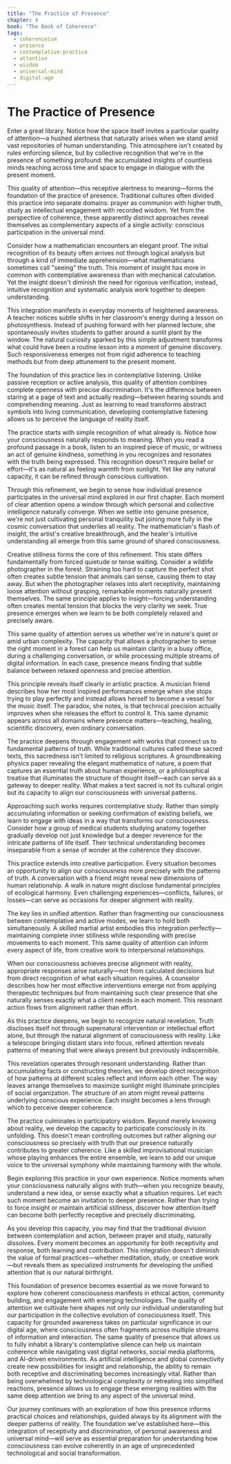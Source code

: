 ```yaml
---
title: "The Practice of Presence"
chapter: 4
book: "The Book of Coherence"
tags:
  - coherenceism
  - presence
  - contemplative-practice
  - attention
  - wisdom
  - universal-mind
  - digital-age
---
```


# The Practice of Presence

Enter a great library. Notice how the space itself invites a particular quality of attention—a hushed alertness that naturally arises when we stand amid vast repositories of human understanding. This atmosphere isn't created by rules enforcing silence, but by collective recognition that we're in the presence of something profound: the accumulated insights of countless minds reaching across time and space to engage in dialogue with the present moment.

This quality of attention—this receptive alertness to meaning—forms the foundation of the practice of presence. Traditional cultures often divided this practice into separate domains: prayer as communion with higher truth, study as intellectual engagement with recorded wisdom. Yet from the perspective of coherence, these apparently distinct approaches reveal themselves as complementary aspects of a single activity: conscious participation in the universal mind.

Consider how a mathematician encounters an elegant proof. The initial recognition of its beauty often arrives not through logical analysis but through a kind of immediate apprehension—what mathematicians sometimes call "seeing" the truth. This moment of insight has more in common with contemplative awareness than with mechanical calculation. Yet the insight doesn't diminish the need for rigorous verification; instead, intuitive recognition and systematic analysis work together to deepen understanding.

This integration manifests in everyday moments of heightened awareness. A teacher notices subtle shifts in her classroom's energy during a lesson on photosynthesis. Instead of pushing forward with her planned lecture, she spontaneously invites students to gather around a sunlit plant by the window. The natural curiosity sparked by this simple adjustment transforms what could have been a routine lesson into a moment of genuine discovery. Such responsiveness emerges not from rigid adherence to teaching methods but from deep attunement to the present moment.

The foundation of this practice lies in contemplative listening. Unlike passive reception or active analysis, this quality of attention combines complete openness with precise discrimination. It's the difference between staring at a page of text and actually reading—between hearing sounds and comprehending meaning. Just as learning to read transforms abstract symbols into living communication, developing contemplative listening allows us to perceive the language of reality itself.

The practice starts with simple recognition of what already is. Notice how your consciousness naturally responds to meaning. When you read a profound passage in a book, listen to an inspired piece of music, or witness an act of genuine kindness, something in you recognizes and resonates with the truth being expressed. This recognition doesn't require belief or effort—it's as natural as feeling warmth from sunlight. Yet like any natural capacity, it can be refined through conscious cultivation.

Through this refinement, we begin to sense how individual presence participates in the universal mind explored in our first chapter. Each moment of clear attention opens a window through which personal and collective intelligence naturally converge. When we settle into genuine presence, we're not just cultivating personal tranquility but joining more fully in the cosmic conversation that underlies all reality. The mathematician's flash of insight, the artist's creative breakthrough, and the healer's intuitive understanding all emerge from this same ground of shared consciousness.

Creative stillness forms the core of this refinement. This state differs fundamentally from forced quietude or tense waiting. Consider a wildlife photographer in the forest. Straining too hard to capture the perfect shot often creates subtle tension that animals can sense, causing them to stay away. But when the photographer relaxes into alert receptivity, maintaining loose attention without grasping, remarkable moments naturally present themselves. The same principle applies to insight—forcing understanding often creates mental tension that blocks the very clarity we seek. True presence emerges when we learn to be both completely relaxed and precisely aware.

This same quality of attention serves us whether we're in nature's quiet or amid urban complexity. The capacity that allows a photographer to sense the right moment in a forest can help us maintain clarity in a busy office, during a challenging conversation, or while processing multiple streams of digital information. In each case, presence means finding that subtle balance between relaxed openness and precise attention.

This principle reveals itself clearly in artistic practice. A musician friend describes how her most inspired performances emerge when she stops trying to play perfectly and instead allows herself to become a vessel for the music itself. The paradox, she notes, is that technical precision actually improves when she releases the effort to control it. This same dynamic appears across all domains where presence matters—teaching, healing, scientific discovery, even ordinary conversation.

The practice deepens through engagement with works that connect us to fundamental patterns of truth. While traditional cultures called these sacred texts, this sacredness isn't limited to religious scriptures. A groundbreaking physics paper revealing the elegant mathematics of nature, a poem that captures an essential truth about human experience, or a philosophical treatise that illuminates the structure of thought itself—each can serve as a gateway to deeper reality. What makes a text sacred is not its cultural origin but its capacity to align our consciousness with universal patterns.

Approaching such works requires contemplative study. Rather than simply accumulating information or seeking confirmation of existing beliefs, we learn to engage with ideas in a way that transforms our consciousness. Consider how a group of medical students studying anatomy together gradually develop not just knowledge but a deeper reverence for the intricate patterns of life itself. Their technical understanding becomes inseparable from a sense of wonder at the coherence they discover.

This practice extends into creative participation. Every situation becomes an opportunity to align our consciousness more precisely with the patterns of truth. A conversation with a friend might reveal new dimensions of human relationship. A walk in nature might disclose fundamental principles of ecological harmony. Even challenging experiences—conflicts, failures, or losses—can serve as occasions for deeper alignment with reality.

The key lies in unified attention. Rather than fragmenting our consciousness between contemplative and active modes, we learn to hold both simultaneously. A skilled martial artist embodies this integration perfectly—maintaining complete inner stillness while responding with precise movements to each moment. This same quality of attention can inform every aspect of life, from creative work to interpersonal relationships.

When our consciousness achieves precise alignment with reality, appropriate responses arise naturally—not from calculated decisions but from direct recognition of what each situation requires. A counselor describes how her most effective interventions emerge not from applying therapeutic techniques but from maintaining such clear presence that she naturally senses exactly what a client needs in each moment. This resonant action flows from alignment rather than effort.

As this practice deepens, we begin to recognize natural revelation. Truth discloses itself not through supernatural intervention or intellectual effort alone, but through the natural alignment of consciousness with reality. Like a telescope bringing distant stars into focus, refined attention reveals patterns of meaning that were always present but previously indiscernible.

This revelation operates through resonant understanding. Rather than accumulating facts or constructing theories, we develop direct recognition of how patterns at different scales reflect and inform each other. The way leaves arrange themselves to maximize sunlight might illuminate principles of social organization. The structure of an atom might reveal patterns underlying conscious experience. Each insight becomes a lens through which to perceive deeper coherence.

The practice culminates in participatory wisdom. Beyond merely knowing about reality, we develop the capacity to participate consciously in its unfolding. This doesn't mean controlling outcomes but rather aligning our consciousness so precisely with truth that our presence naturally contributes to greater coherence. Like a skilled improvisational musician whose playing enhances the entire ensemble, we learn to add our unique voice to the universal symphony while maintaining harmony with the whole.

Begin exploring this practice in your own experience. Notice moments when your consciousness naturally aligns with truth—when you recognize beauty, understand a new idea, or sense exactly what a situation requires. Let each such moment become an invitation to deeper presence. Rather than trying to force insight or maintain artificial stillness, discover how attention itself can become both perfectly receptive and precisely discriminating.

As you develop this capacity, you may find that the traditional division between contemplation and action, between prayer and study, naturally dissolves. Every moment becomes an opportunity for both receptivity and response, both learning and contribution. This integration doesn't diminish the value of formal practices—whether meditation, study, or creative work—but reveals them as specialized instruments for developing the unified attention that is our natural birthright.

This foundation of presence becomes essential as we move forward to explore how coherent consciousness manifests in ethical action, community building, and engagement with emerging technologies. The quality of attention we cultivate here shapes not only our individual understanding but our participation in the collective evolution of consciousness itself. This capacity for grounded awareness takes on particular significance in our digital age, where consciousness often fragments across multiple streams of information and interaction. The same quality of presence that allows us to fully inhabit a library's contemplative silence can help us maintain coherence while navigating vast digital networks, social media platforms, and AI-driven environments. As artificial intelligence and global connectivity create new possibilities for insight and relationship, the ability to remain both receptive and discriminating becomes increasingly vital. Rather than being overwhelmed by technological complexity or retreating into simplified reactions, presence allows us to engage these emerging realities with the same deep attention we bring to any aspect of the universal mind.

Our journey continues with an exploration of how this presence informs practical choices and relationships, guided always by its alignment with the deeper patterns of reality. The foundation we've established here—this integration of receptivity and discrimination, of personal awareness and universal mind—will serve as essential preparation for understanding how consciousness can evolve coherently in an age of unprecedented technological and social transformation.
